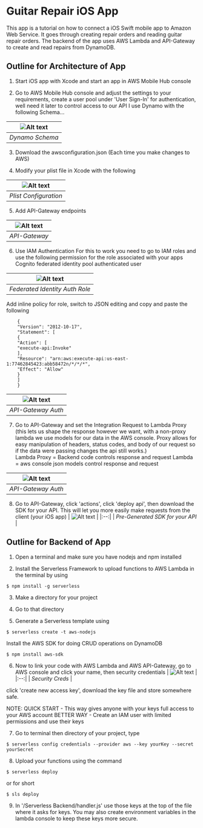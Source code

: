 # Guitar Repair iOS App
This app is a tutorial on how to connect a iOS Swift mobile app to Amazon Web Service. It goes through creating repair orders and reading guitar repair orders. The backend of the app uses AWS Lambda and API-Gateway to create and read repairs from DynamoDB.

## Outline for Architecture of App

1. Start iOS app with Xcode and start an app in AWS Mobile Hub console
    
2. Go to AWS Mobile Hub console and adjust the settings to your requirements, create a user pool under 'User Sign-In' for authentication, well need it later to control access to our API
I use Dynamo with the following Schema...

| ![Alt text](/images/db.png?raw=true) |
|:--:|
| *Dynamo Schema* |
    
3. Download the awsconfiguration.json (Each time you make changes to AWS) 
    
4. Modify your plist file in Xcode with the following

| ![Alt text](/images/plist.png?raw=true) |
|:--:|
| *Plist Configuration* |
    
5. Add API-Gateway endpoints

| ![Alt text](/images/paths.png?raw=true) |
|:--:|
| *API-Gateway* |
    
6. Use IAM Authentication
For this to work you need to go to IAM roles and use the following permission for the role associated with your apps Cognito federated identity pool authenticated user

| ![Alt text](/images/fedId.png?raw=true) |
|:--:|
| *Federated Identity Auth Role* |
    
Add inline policy for role, switch to JSON editing and copy and paste the following
```
    {
    "Version": "2012-10-17",
    "Statement": [
    {
    "Action": [
    "execute-api:Invoke"
    ],
    "Resource": "arn:aws:execute-api:us-east-1:77462845423:abb58472n/*/*/*",
    "Effect": "Allow"
    }
    ]
    }
``` 

| ![Alt text](/images/requestType.png?raw=true) |
|:--:|
| *API-Gateway Auth* |
    
7. Go to API-Gateway and set the Integration Request to Lambda Proxy (this lets us shape the response however we want, with a non-proxy lambda we use models for our data in the AWS console. Proxy allows for easy manipulation of headers, status codes, and body of our request so if the data were passing changes the api still works.) <br />
      Lambda Proxy = Backend code controls response and request
      Lambda = aws console json models control response and request
      
| ![Alt text](/images/proxy.png?raw=true) |
|:--:|
| *API-Gateway Auth* |

8. Go to API-Gateway, click 'actions', click 'deploy api', then download the SDK for your API. This will let you more easily make requests from the client (your iOS app)
| ![Alt text](/images/sdk.png?raw=true) |
|:--:|
| *Pre-Generated SDK for your API* |

## Outline for Backend of App

1. Open a terminal and make sure you have nodejs and npm installed
    
2. Install the Serverless Framework to upload functions to AWS Lambda in the terminal by using 
```
$ npm install -g serverless
``` 
3. Make a directory for your project
    
4. Go to that directory
    
5. Generate a Serverless template using
```
$ serverless create -t aws-nodejs
```

Install the AWS SDK for doing CRUD operations on DynamoDB
```
$ npm install aws-sdk
``` 

6. Now to link your code with AWS Lambda and AWS API-Gateway, go to AWS console and click your name, then security credentials
| ![Alt text](/images/security.png?raw=true) |
|:--:|
| *Security Creds* |

click 'create new access key', download the key file and store somewhere safe.
    
NOTE: 
    QUICK START - This way gives anyone with your keys full access to your AWS account
    BETTER WAY - Create an IAM user with limited permissions and use their keys
    
7. Go to terminal then directory of your project, type
```
$ serverless config credentials --provider aws --key yourKey --secret yourSecret
``` 

8. Upload your functions using the command
```
$ serverless deploy
```
or for short
```
$ sls deploy
``` 

9. In '/Serverless Backend/handler.js' use those keys at the top of the file where it asks for keys. You may also create environment variables in the lambda console to keep these keys more secure.

